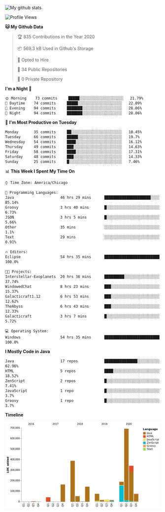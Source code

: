 ![My github stats](https://github-readme-stats.vercel.app/api?username=romvoid95&theme=gruvbox&include_all_commits=true&show_icons=true")

<!--START_SECTION:waka-->
![Profile Views](http://img.shields.io/badge/Profile%20Views-0-blue)

**🐱 My Github Data** 

> 🏆 835 Contributions in the Year 2020
 > 
> 📦 569.3 kB Used in Github's Storage 
 > 
> 💼 Opted to Hire
 > 
> 📜 34 Public Repositories
 > 
> 🔑 0 Private Repository 
 > 
**I'm a Night 🦉** 

```text
🌞 Morning    73 commits     █████░░░░░░░░░░░░░░░░░░░░   21.79% 
🌆 Daytime    74 commits     █████░░░░░░░░░░░░░░░░░░░░   22.09% 
🌃 Evening    94 commits     ███████░░░░░░░░░░░░░░░░░░   28.06% 
🌙 Night      94 commits     ███████░░░░░░░░░░░░░░░░░░   28.06%

```
📅 **I'm Most Productive on Tuesday** 

```text
Monday       35 commits     ██░░░░░░░░░░░░░░░░░░░░░░░   10.45% 
Tuesday      66 commits     █████░░░░░░░░░░░░░░░░░░░░   19.7% 
Wednesday    54 commits     ████░░░░░░░░░░░░░░░░░░░░░   16.12% 
Thursday     49 commits     ███░░░░░░░░░░░░░░░░░░░░░░   14.63% 
Friday       58 commits     ████░░░░░░░░░░░░░░░░░░░░░   17.31% 
Saturday     48 commits     ███░░░░░░░░░░░░░░░░░░░░░░   14.33% 
Sunday       25 commits     █░░░░░░░░░░░░░░░░░░░░░░░░   7.46%

```


📊 **This Week I Spent My Time On** 

```text
⌚︎ Time Zone: America/Chicago

💬 Programming Languages: 
Java                     46 hrs 29 mins      █████████████████████░░░░   85.14% 
Groovy                   3 hrs 40 mins       █░░░░░░░░░░░░░░░░░░░░░░░░   6.73% 
JSON                     3 hrs 5 mins        █░░░░░░░░░░░░░░░░░░░░░░░░   5.66% 
Other                    35 mins             ░░░░░░░░░░░░░░░░░░░░░░░░░   1.1% 
Text                     29 mins             ░░░░░░░░░░░░░░░░░░░░░░░░░   0.91%

🔥 Editors: 
Eclipse                  54 hrs 35 mins      █████████████████████████   100.0%

🐱‍💻 Projects: 
Interstellar-Exoplanets  20 hrs 36 mins      █████████░░░░░░░░░░░░░░░░   37.74% 
WindowedChat             8 hrs 23 mins       ███░░░░░░░░░░░░░░░░░░░░░░   15.37% 
Galacticraft1.12         6 hrs 53 mins       ███░░░░░░░░░░░░░░░░░░░░░░   12.62% 
TheAbyss                 6 hrs 43 mins       ███░░░░░░░░░░░░░░░░░░░░░░   12.33% 
Galacticraft             3 hrs 7 mins        █░░░░░░░░░░░░░░░░░░░░░░░░   5.72%

💻 Operating System: 
Windows                  54 hrs 35 mins      █████████████████████████   100.0%

```

**I Mostly Code in Java** 

```text
Java                     17 repos            ███████████████░░░░░░░░░░   62.96% 
HTML                     5 repos             ████░░░░░░░░░░░░░░░░░░░░░   18.52% 
ZenScript                2 repos             █░░░░░░░░░░░░░░░░░░░░░░░░   7.41% 
JavaScript               1 repo              █░░░░░░░░░░░░░░░░░░░░░░░░   3.7% 
Groovy                   1 repo              █░░░░░░░░░░░░░░░░░░░░░░░░   3.7%

```


**Timeline**

![Chart not found](https://github.com/ROMVoid95/ROMVoid95/blob/master/charts/bar_graph.png) 


<!--END_SECTION:waka-->
